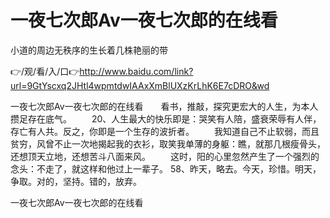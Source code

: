 # 一夜七次郎Av一夜七次郎的在线看
小道的周边无秩序的生长着几株艳丽的带

👉/观/看/入/口👉http://www.baidu.com/link?url=9GtYscxq2JHtl4wpmtdwIAAxXmBlUXzKrLhK6E7cDRO&wd

一夜七次郎Av一夜七次郎的在线看　　看书，推敲，探究更宏大的人生，为本人攒足存在底气。
　　20、人生最大的快乐即是：哭笑有人陪，盛衰荣辱有人伴，存亡有人共。反之，你即是一个生存的波折者。
　　我知道自己不止软弱，而且贫穷，风曾不止一次地揭起我的衣衫，取笑我单薄的身躯：瞧，就那几根瘦骨头，还想顶天立地，还想苦斗八面来风。
　　这时，阳的心里忽然产生了一个强烈的念头：不走了，就这样和他过上一辈子。
		58、昨天，略去。今天，珍惜。明天，争取。对的，坚持。错的，放弃。

一夜七次郎Av一夜七次郎的在线看
